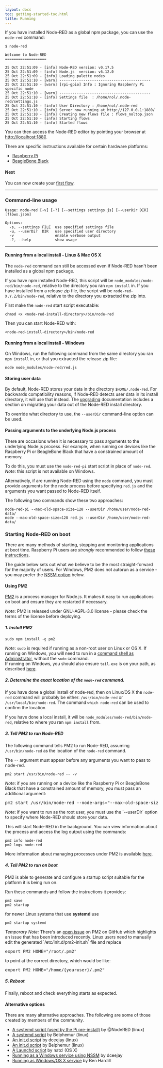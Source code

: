 ```yaml
---
layout: docs
toc: getting-started-toc.html
title: Running
---
```


If you have installed Node-RED as a global npm package, you can use the `node-red`
command:

    $ node-red

    Welcome to Node-RED
    ===================

    25 Oct 22:51:09 - [info] Node-RED version: v0.17.5
    25 Oct 22:51:09 - [info] Node.js  version: v6.12.0
    25 Oct 22:51:09 - [info] Loading palette nodes
    25 Oct 22:51:10 - [warn] ------------------------------------------
    25 Oct 22:51:10 - [warn] [rpi-gpio] Info : Ignoring Raspberry Pi specific node
    25 Oct 22:51:10 - [warn] ------------------------------------------
    25 Oct 22:51:10 - [info] Settings file  : /home/nol/.node-red/settings.js
    25 Oct 22:51:10 - [info] User Directory : /home/nol/.node-red
    25 Oct 22:51:10 - [info] Server now running at http://127.0.0.1:1880/
    25 Oct 22:51:10 - [info] Creating new flows file : flows_noltop.json
    25 Oct 22:51:10 - [info] Starting flows
    25 Oct 22:51:10 - [info] Started flows

You can then access the Node-RED editor by pointing your browser at <http://localhost:1880>.

There are specific instructions available for certain hardware platforms:

 - [Raspberry Pi](../hardware/raspberrypi)
 - [BeagleBone Black](../hardware/beagleboneblack)

#### Next

You can now create your [first flow](first-flow).

----

### Command-line usage

    Usage: node-red [-v] [-?] [--settings settings.js] [--userDir DIR] [flows.json]

    Options:
      -s, --settings FILE  use specified settings file
      -u, --userDir  DIR   use specified user directory
      -v                   enable verbose output
      -?, --help           show usage

----

#### Running from a local install - Linux & Mac OS X

The `node-red` command can still be accessed even if Node-RED hasn't been installed
as a global npm package.

If you have npm installed Node-RED, this script will be `node_modules/node-red/bin/node-red`,
relative to the directory you ran `npm install` in. If you have installed from a
release zip file, the script will be `node-red-X.Y.Z/bin/node-red`, relative to
the directory you extracted the zip into.

First make the `node-red` start script executable:

    chmod +x <node-red-install-directory>/bin/node-red

Then you can start Node-RED with:

    <node-red-install-directory>/bin/node-red

#### Running from a local install - Windows

On Windows, run the following command from the same directory you ran `npm install`
in, or that you extracted the release zip file:

    node node_modules/node-red/red.js

#### Storing user data

By default, Node-RED stores your data in the directory `$HOME/.node-red`. For
backwards compatibility reasons, if Node-RED detects user data in its install
directory, it will use that instead. The [upgrading](upgrading) documentation
includes a section on migrating your data out of the Node-RED install directory.

To override what directory to use, the `--userDir` command-line option can be used.

#### Passing arguments to the underlying Node.js process

There are occasions when it is necessary to pass arguments to the underlying
Node.js process. For example, when running on devices like the Raspberry Pi or
BeagleBone Black that have a constrained amount of memory.

To do this, you must use the `node-red-pi` start script in place of `node-red`.
_Note_: this script is not available on Windows.

Alternatively, if are running Node-RED using the `node` command, you must provide
arguments for the node process before specifying `red.js` and the arguments you
want passed to Node-RED itself.

The following two commands show these two approaches:

    node-red-pi --max-old-space-size=128 --userDir /home/user/node-red-data/
    node --max-old-space-size=128 red.js --userDir /home/user/node-red-data/

### Starting Node-RED on boot

There are many methods of starting, stopping and monitoring applications at boot time.
Raspberry Pi users are *strongly* recommended to follow [these instructions](../hardware/raspberrypi).

The guide below sets out what we believe to be the most straight-forward for
the majority of users. For Windows, PM2 does not autorun as a service -
you may prefer the [NSSM option](#alternative-options) below.

#### Using PM2

[PM2](https://github.com/Unitech/pm2) is a process manager for Node.js. It makes
it easy to run applications on boot and ensure they are restarted if necessary.

<div class="doc-callout"><em>Note</em>: PM2 is released under GNU-AGPL-3.0 license - please check the terms of the license before deploying.</div>

##### 1. Install PM2

    sudo npm install -g pm2

<div class="doc-callout">
<em>Note</em>: <code>sudo</code> is required if running as a non-root user on Linux or OS X. If
running on Windows, you will need to run in a <a href="https://technet.microsoft.com/en-gb/library/cc947813%28v=ws.10%29.aspx">command shell as Administrator</a>,
without the <code>sudo</code> command.
</div>

<div class="doc-callout">
If running on Windows, you should also ensure <code>tail.exe</code> is on your path, as
described <a href="https://github.com/Unitech/PM2/blob/development/ADVANCED_README.md#windows">here</a>.
</div>

##### 2. Determine the exact location of the `node-red` command.

If you have done a global install of node-red, then on Linux/OS X the `node-red`
command will probably be either: `/usr/bin/node-red` or `/usr/local/bin/node-red`.
The command `which node-red` can be used to confirm the location.

If you have done a local install, it will be `node_modules/node-red/bin/node-red`,
relative to where you ran `npm install` from.

##### 3. Tell PM2 to run Node-RED

The following command tells PM2 to run Node-RED, assuming `/usr/bin/node-red` as
the location of the `node-red` command.

The `--` argument must appear before any arguments you want to pass to node-red.

    pm2 start /usr/bin/node-red -- -v

<div class="doc-callout">
<em>Note</em>: if you are running on a device like the Raspberry Pi or BeagleBone
Black that have a constrained amount of memory, you must pass an additional argument:

<pre>pm2 start /usr/bin/node-red --node-args="--max-old-space-size=128" -- -v</pre>
</div>

<div class="doc-callout">
<em>Note</em>: if you want to run as the root user, you must use the `--userDir`
option to specify where Node-RED should store your data.
</div>

This will start Node-RED in the background. You can view information about the
process and access the log output using the commands:

    pm2 info node-red
    pm2 logs node-red

More information about managing processes under PM2 is available [here](https://github.com/Unitech/pm2#process-management).

##### 4. Tell PM2 to run on boot

PM2 is able to generate and configure a startup script suitable for the platform
it is being run on.

Run these commands and follow the instructions it provides:

    pm2 save
    pm2 startup

for newer Linux systems that use **systemd** use

    pm2 startup systemd

<div class="doc-callout">
<em>Temporary Note:</em> There's an <a href="https://github.com/Unitech/PM2/issues/1321" target="_new">
open issue</a> on PM2 on GitHub which highlights an issue that has been introduced recently.
Linux users need to manually edit the generated `/etc/init.d/pm2-init.sh` file and replace

<pre>export PM2_HOME="/root/.pm2"</pre>

to point at the correct directory, which would be like:

<pre>export PM2_HOME="/home/{youruser}/.pm2"</pre>
</div>

##### 5. Reboot

Finally, reboot and check everything starts as expected.

#### Alternative options

There are many alternative approaches. The following are some of those created
by members of the community.

 - [A systemd script (used by the Pi pre-install)](https://raw.githubusercontent.com/node-red/raspbian-deb-package/master/resources/nodered.service) by @NodeRED (linux)
 - [A systemd script](https://gist.github.com/Belphemur/3f6d3bf211b0e8a18d93) by Belphemur (linux)
 - [An init.d script](https://gist.github.com/bigmonkeyboy/9962293)  by dceejay (linux)
 - [An init.d script](https://gist.github.com/Belphemur/cf91100f81f2b37b3e94) by Belphemur (linux)
 - [A Launchd script](https://gist.github.com/natcl/4688162920f368707613) by natcl (OS X)
 - [Running as a Windows service using NSSM](https://gist.github.com/dceejay/576b4847f0a17dc066db) by dceejay
 - [Running as Windows/OS X service](http://www.hardill.me.uk/wordpress/2014/05/30/running-node-red-as-a-windows-or-osx-service/)  by Ben Hardill
